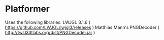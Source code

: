# Platformer
Uses the following libraries:
  LWJGL 3.1.6 ( https://github.com/LWJGL/lwjgl3/releases )
  Matthias Mann's PNGDecoder ( http://twl.l33tlabs.org/dist/PNGDecoder.jar )
